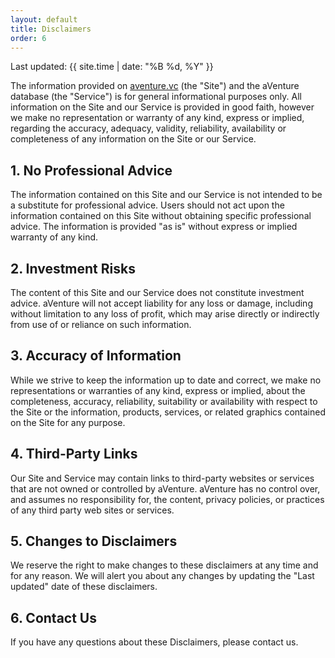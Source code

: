 ```yaml
---
layout: default
title: Disclaimers
order: 6
---
```

Last updated: {{ site.time | date: "%B %d, %Y" }}

The information provided on [aventure.vc](https://aventure.vc) (the "Site") and the aVenture database (the "Service") is for general informational purposes only. All information on the Site and our Service is provided in good faith, however we make no representation or warranty of any kind, express or implied, regarding the accuracy, adequacy, validity, reliability, availability or completeness of any information on the Site or our Service.

## 1. No Professional Advice

The information contained on this Site and our Service is not intended to be a substitute for professional advice. Users should not act upon the information contained on this Site without obtaining specific professional advice. The information is provided "as is" without express or implied warranty of any kind.

## 2. Investment Risks

The content of this Site and our Service does not constitute investment advice. aVenture will not accept liability for any loss or damage, including without limitation to any loss of profit, which may arise directly or indirectly from use of or reliance on such information.

## 3. Accuracy of Information

While we strive to keep the information up to date and correct, we make no representations or warranties of any kind, express or implied, about the completeness, accuracy, reliability, suitability or availability with respect to the Site or the information, products, services, or related graphics contained on the Site for any purpose.

## 4. Third-Party Links

Our Site and Service may contain links to third-party websites or services that are not owned or controlled by aVenture. aVenture has no control over, and assumes no responsibility for, the content, privacy policies, or practices of any third party web sites or services.

## 5. Changes to Disclaimers

We reserve the right to make changes to these disclaimers at any time and for any reason. We will alert you about any changes by updating the "Last updated" date of these disclaimers.

## 6. Contact Us

If you have any questions about these Disclaimers, please contact us.
